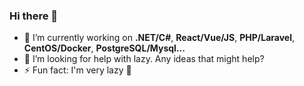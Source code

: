 ### Hi there 👋

<!--
**bravohex/bravohex** is a ✨ _special_ ✨ repository because its `README.md` (this file) appears on your GitHub profile.

Here are some ideas to get you started:

- 🔭 I’m currently working on ...
- 🌱 I’m currently learning ...
- 👯 I’m looking to collaborate on ...
- 🤔 I’m looking for help with ...
- 💬 Ask me about ...
- 📫 How to reach me: ...
- 😄 Pronouns: ...
- ⚡ Fun fact: ...
-->
- 🔭 I’m currently working on **.NET/C#**, **React/Vue/JS**, **PHP/Laravel**, **CentOS/Docker**, **PostgreSQL/Mysql...**
- 🤔 I’m looking for help with lazy. Any ideas that might help? 
- ⚡ Fun fact: I'm very lazy 🐢
